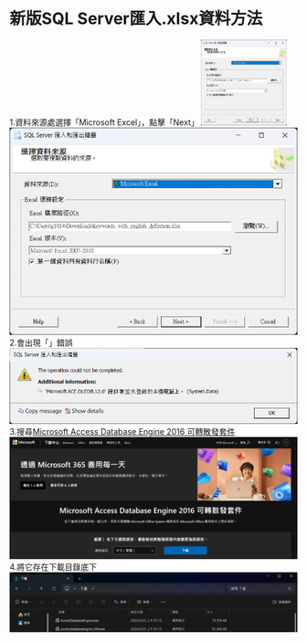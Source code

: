 # 新版SQL Server匯入.xlsx資料方法 
1.資料來源處選擇「Microsoft Excel」，點擊「Next」
<img width="150" height="150" src="/Image/1.png"/>
![image](/Image/1.png)  
2.會出現「」錯誤  
![image](/Image/2.png)  
3.搜尋[Microsoft Access Database Engine 2016 可轉散發套件](https://www.microsoft.com/zh-tw/download/details.aspx?id=54920)
![image](/Image/3.png)
4.將它存在下載目錄底下
![image](/Image/4.png)
